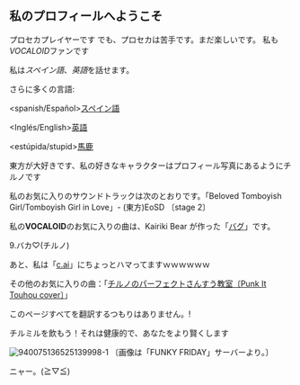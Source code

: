 ## **私のプロフィールへようこそ**


プロセカプレイヤーです
でも、プロセカは苦手です。まだ楽しいです。
私も*VOCALOID*ファンです

私は*スペイン語*、*英語*を話せます。

さらに多くの言語:

<spanish/Español>[スペイン語](https://github.com/Chiruno-baka/Spanish)

<Inglés/English>[英語](https://github.com/Chiruno-baka/English-)

<estúpida/stupid>[馬鹿](https://github.com/Chiruno-baka/Bakaa/blob/main/README.md)


東方が大好きです、私の好きなキャラクターはプロフィール写真にあるようにチルノです

私のお気に入りのサウンドトラックは次のとおりです。「Beloved Tomboyish Girl/Tomboyish Girl in Love」- (東方)EoSD 〔stage 2〕

私の**VOCALOID**のお気に入りの曲は、Kairiki Bear が作った「[バグ](https://sp.nicovideo.jp/watch/sm40676162?ss_id=b424bafa-71cd-4938-8183-5cf925835626&ss_pos=3&cp_in=wt_srch)」です。

9.バカ♡(チルノ)

あと、私は「[c.ai](c.ai)」にちょっとハマってますｗｗｗｗｗｗ

その他のお気に入りの曲：「[チルノのパーフェクトさんすう教室〔Punk It Touhou cover〕](https://open.spotify.com/track/3Vee0OqStRWzJ0pKekUOBR?si=mJbfqeR9S52CHo0Ll9syew&context=spotify%3Atrack%3A3Vee0OqStRWzJ0pKekUOBR)」

このページすべてを翻訳するつもりはありません。!


チルミルを飲もう！それは健康的で、あなたをより賢くします

![940075136525139998-1](https://github.com/Chiruno-baka/Chiruno-baka/assets/139721116/c3434d23-61e8-4461-9710-4123c133a51e) 〔画像は「FUNKY FRIDAY」サーバーより。〕


ニャー。(≧▽≦)
